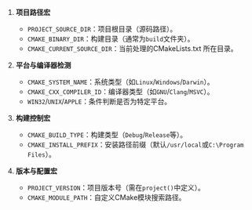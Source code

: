 1. **项目路径宏**
    
    - `PROJECT_SOURCE_DIR`：项目根目录（源码路径）。
    - `CMAKE_BINARY_DIR`：构建目录（通常为`build`文件夹）。
    - `CMAKE_CURRENT_SOURCE_DIR`：当前处理的CMakeLists.txt 所在目录。
2. **平台与编译器检测**
    
    - `CMAKE_SYSTEM_NAME`：系统类型（如`Linux`/`Windows`/`Darwin`）。
    - `CMAKE_CXX_COMPILER_ID`：编译器类型（如`GNU`/`Clang`/`MSVC`）。
    - `WIN32`/`UNIX`/`APPLE`：条件判断是否为特定平台。
3. **构建控制宏**
    
    - `CMAKE_BUILD_TYPE`：构建类型（`Debug`/`Release`等）。
    - `CMAKE_INSTALL_PREFIX`：安装路径前缀（默认`/usr/local`或`C:\Program Files`）。
4. **版本与配置宏**
    
    - `PROJECT_VERSION`：项目版本号（需在`project()`中定义）。
    - `CMAKE_MODULE_PATH`：自定义CMake模块搜索路径。